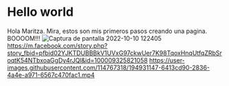 # Hello world
Hola Maritza. Mira, estos son mis primeros pasos creando una pagina. BOOOOM!!!
![Captura de pantalla 2022-10-10 122405](https://user-images.githubusercontent.com/114767318/194922761-9b3f3b4b-3adb-4e8e-a02e-b73e576446c3.png)
https://m.facebook.com/story.php?story_fbid=pfbid02YJKTDUBBBkV1UVxG97ckwUer7K98TqoxHnqUtfqZRbSroqtK54NTbxoaGgDy4rJQl&id=100009325821058
https://user-images.githubusercontent.com/114767318/194931147-6413cd90-2836-4a4e-a971-6567c470fac1.mp4

